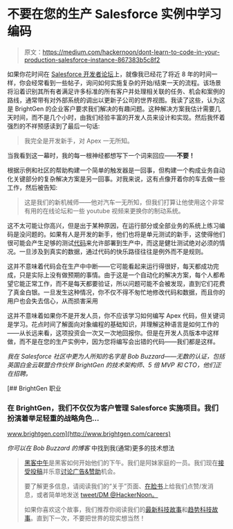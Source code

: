 # 不要在您的生产 Salesforce 实例中学习编码

> 原文：<https://medium.com/hackernoon/dont-learn-to-code-in-your-production-salesforce-instance-867383b5c8f2>

如果你花时间在 [Salesforce 开发者论坛](https://developer.salesforce.com/forums/#!/feedtype=RECENT&criteria=ALLQUESTIONS)上，就像我已经花了将近 8 年的时间一样，你会经常看到一些帖子，询问如何实施复杂的开始/结束一天的流程。该场景将沿着识别其所有者满足许多标准的所有客户并处理相关联的任务、机会和案例的路线，通常带有对外部系统的调出以更新子公司的世界视图。我读了这些，认为这是 BrightGen 的企业客户要求我们解决的有趣问题。这种解决方案我估计需要几天时间，而不是几个小时，由我们经验丰富的开发人员来设计和实现。然后我怀着强烈的不祥预感读到了最后一句话:

> 我完全是开发新手，对 Apex 一无所知。

当我看到这一幕时，我的每一根神经都想写下一个词来回应——**不要！**

根据示例和社区的帮助构建一个简单的触发器是一回事，但构建一个构成业务自动化关键部分的复杂解决方案是另一回事。对我来说，这有点像开着你的车去做一些工作，然后被告知:

> 这是我们的新机械师——他对汽车一无所知，但我们打算让他使用这个非常有用的在线论坛和一些 youtube 视频来更换你的制动系统。

这不太可能让你高兴，但是出于某种原因，在运行部分或全部业务的系统上练习编码是没问题的。如果有人是开发的新手，他们也将是单元测试的新手，这使得他们很可能会产生足够的测试[代码](https://hackernoon.com/tagged/code)来允许部署到生产中，而这是健壮测试绝对必须的情况。一旦涉及到真实的数据，通过代码的快乐路径往往是例外而不是规则。

这并不意味着代码会在生产中中断——它可能看起来运行得很好，每天都成功完成，只是实际上没有做预期的事情。由于这是一个自动化的解决方案，每个人都希望它能正常工作，而不是每天都要验证，所以问题可能不会被发现，直到它们花费了真金白银。一旦发生这种情况，你不仅不得不匆忙地修改代码和数据，而且你的用户也会失去信心，从而损害采用

这并不意味着如果你不是开发人员，你不应该学习如何编写 Apex 代码，但关键词是学习。花点时间了解面向对象编程的基础知识，并理解这种语言是如何工作的——从长远来看，这项投资会一次又一次地回报你。但是在开发人员版本中这样做，而不是在您的生产实例中，因为您将编写会出错的代码——我们都是这样。

*我在 Salesforce 社区中更为人所知的名字是 Bob Buzzard——无数的认证，包括英国白金云联盟合作伙伴 BrightGen 的技术架构师、5 倍 MVP 和 CTO，他们正在招聘。*

 [## BrightGen 职业

### 在 BrightGen，我们不仅仅为客户管理 Salesforce 实施项目。我们扮演着举足轻重的战略角色…

www.brightgen.com](http://www.brightgen.com/careers) 

*你可以在 Bob Buzzard 的博客* 中找到我(通常)更多的技术想法

> [黑客中午](http://bit.ly/Hackernoon)是黑客如何开始他们的下午。我们是阿妹家庭的一员。我们现在[接受投稿](http://bit.ly/hackernoonsubmission)并乐意[讨论广告&赞助](mailto:partners@amipublications.com)机会。
> 
> 要了解更多信息，请阅读我们的“关于”页面、[在脸书](http://bit.ly/HackernoonFB)上给我们点赞/发消息，或者简单地发送 [tweet/DM @HackerNoon。](https://goo.gl/k7XYbx)
> 
> 如果你喜欢这个故事，我们推荐你阅读我们的[最新科技故事](http://bit.ly/hackernoonlatestt)和[趋势科技故事](https://hackernoon.com/trending)。直到下一次，不要把世界的现实想当然！